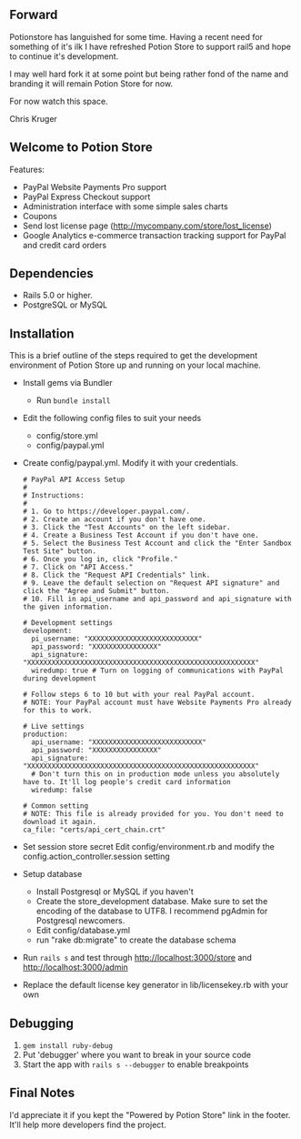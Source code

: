 Forward
-------

Potionstore has languished for some time. Having a recent need for something of it's ilk 
I have refreshed Potion Store to support rail5 and hope to continue it's development. 

I may well hard fork it at some point but being rather fond of the name and branding it 
will remain Potion Store for now.

For now watch this space. 

Chris Kruger

Welcome to Potion Store
-----------------------

Features:

- PayPal Website Payments Pro support
- PayPal Express Checkout support
- Administration interface with some simple sales charts
- Coupons
- Send lost license page (http://mycompany.com/store/lost_license)
- Google Analytics e-commerce transaction tracking support for PayPal and credit card orders


Dependencies
------------

- Rails 5.0 or higher.
- PostgreSQL or MySQL


Installation
------------

This is a brief outline of the steps required to get the development environment of Potion Store up
and running on your local machine.

- Install gems via Bundler
  - Run ```bundle install```

- Edit the following config files to suit your needs

  - config/store.yml
  - config/paypal.yml

- Create config/paypal.yml. Modify it with your credentials.
  ```
  # PayPal API Access Setup
  #
  # Instructions:
  #
  # 1. Go to https://developer.paypal.com/.
  # 2. Create an account if you don't have one.
  # 3. Click the "Test Accounts" on the left sidebar.
  # 4. Create a Business Test Account if you don't have one.
  # 5. Select the Business Test Account and click the "Enter Sandbox Test Site" button.
  # 6. Once you log in, click "Profile."
  # 7. Click on "API Access."
  # 8. Click the "Request API Credentials" link.
  # 9. Leave the default selection on "Request API signature" and click the "Agree and Submit" button.
  # 10. Fill in api_username and api_password and api_signature with the given information.

  # Development settings
  development:
    pi_username: "XXXXXXXXXXXXXXXXXXXXXXXXXXX"
    api_password: "XXXXXXXXXXXXXXXX"
    api_signature: "XXXXXXXXXXXXXXXXXXXXXXXXXXXXXXXXXXXXXXXXXXXXXXXXXXXXXXXX"
    wiredump: true # Turn on logging of communications with PayPal during development

  # Follow steps 6 to 10 but with your real PayPal account.
  # NOTE: Your PayPal account must have Website Payments Pro already for this to work.

  # Live settings
  production:
    api_username: "XXXXXXXXXXXXXXXXXXXXXXXXXXX"
    api_password: "XXXXXXXXXXXXXXXX"
    api_signature: "XXXXXXXXXXXXXXXXXXXXXXXXXXXXXXXXXXXXXXXXXXXXXXXXXXXXXXXX"
    # Don't turn this on in production mode unless you absolutely have to. It'll log people's credit card information
    wiredump: false 

  # Common setting
  # NOTE: This file is already provided for you. You don't need to download it again.
  ca_file: "certs/api_cert_chain.crt"
  ```
- Set session store secret
  Edit config/environment.rb and modify the config.action_controller.session setting

- Setup database
  - Install Postgresql or MySQL if you haven't
  - Create the store_development database.
  	Make sure to set the encoding of the database to UTF8.
	I recommend pgAdmin for Postgresql newcomers.
  - Edit config/database.yml
  - run "rake db:migrate" to create the database schema
   
- Run ```rails s``` and test through
  <http://localhost:3000/store> and
  <http://localhost:3000/admin>

- Replace the default license key generator in lib/licensekey.rb with your own

Debugging
---------

1. ```gem install ruby-debug```
2. Put 'debugger' where you want to break in your source code
3. Start the app with ```rails s --debugger``` to enable breakpoints

  
Final Notes
-----------

I'd appreciate it if you kept the "Powered by Potion Store" link in the footer. It'll help more developers find the project.
